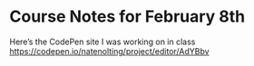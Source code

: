 # Course Notes for February 8th

Here’s the CodePen site I was working on in class https://codepen.io/natenolting/project/editor/AdYBbv 
